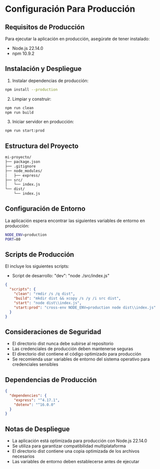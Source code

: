 # Configuración Para Producción

## Requisitos de Producción

Para ejecutar la aplicación en producción, asegúrate de tener instalado:

* Node.js 22.14.0
* npm 10.9.2

## Instalación y Despliegue

1. Instalar dependencias de producción:
```bash
npm install --production
```

2. Limpiar y construir:
```bash
npm run clean
npm run build
```

3. Iniciar servidor en producción:
```bash
npm run start:prod
```

## Estructura del Proyecto

```bash
mi-proyecto/
├── package.json
├── .gitignore
├── node_modules/
│   ├── express/
├── src/
│   └── index.js
└── dist/
    └── index.js
```

## Configuración de Entorno

La aplicación espera encontrar las siguientes variables de entorno en producción:

```bash
NODE_ENV=production
PORT=80
```

## Scripts de Producción

El 
 incluye los siguientes scripts:
* Script de desarrollo: "dev": "node ./src/index.js"

```json
{
  "scripts": {
    "clean": "rmdir /s /q dist",
    "build": "mkdir dist && xcopy /s /y /i src dist",
    "start": "node dist\\index.js",
    "start:prod": "cross-env NODE_ENV=production node dist\\index.js"
  }
}
```

## Consideraciones de Seguridad

* El directorio dist
 nunca debe subirse al repositorio
* Las credenciales de producción deben mantenerse seguras
* El directorio dist
 contiene el código optimizado para producción
* Se recomienda usar variables de entorno del sistema operativo para credenciales sensibles

## Dependencias de Producción

```json
{
  "dependencies": {
    "express": "^4.17.1",
    "dotenv": "^16.0.0"
  }
}
```

## Notas de Despliegue

* La aplicación está optimizada para producción con Node.js 22.14.0
* Se utiliza 
 para garantizar compatibilidad multiplataforma
* El directorio dist
 contiene una copia optimizada de los archivos necesarios
* Las variables de entorno deben establecerse antes de ejecutar 
